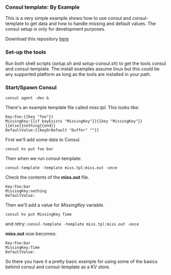 ### Consul template: By Example
This is a very simple example shows how to use consul and consul-template to get data and how to handle missing and default values. The consul setup is only for development purposes.

Download this repository [here](https://github.com/JamesWoolfenden/consul-template-by-example)

### Set-up the tools
Run both shell scripts (*setup.sh* and *setup-consul.sh*) to get the tools consul and consul-template. The install examples assume linux but this could be any supported platform as long as the tools are installed in your path.

### Start/Spawn Consul
``` consul agent -dev & ```

There's an example template file called *miss.tpl*. This looks like:
```
Key:Foo:{{key "foo"}}
MissingKey:{{if keyExists "MissingKey"}}{{key "MissingKey"}}{{else}}nothing{{end}}
DefaultValue:{{keyOrDefault "Duffer" ""}}
```
First we'll add some data to Consul.

``` consul kv put foo bar ```

Then when we run consul-template:

```consul-template -template miss.tpl:miss.out -once ```

Check the contents of the **miss.out** file.
```
Key:Foo:bar
MissingKey:nothing
DefaultValue:
```
Then we'll add a value for *MissingKey* variable.

``` consul kv put MissingKey Time ```

and retry:
```consul-template -template miss.tpl:miss.out -once ```

**miss.out** now becomes:
```
Key:Foo:bar
MissingKey:Time
DefaultValue:
```
So there you have it a pretty basic example for using some of the basics behind consul and consul-template as a KV store.
